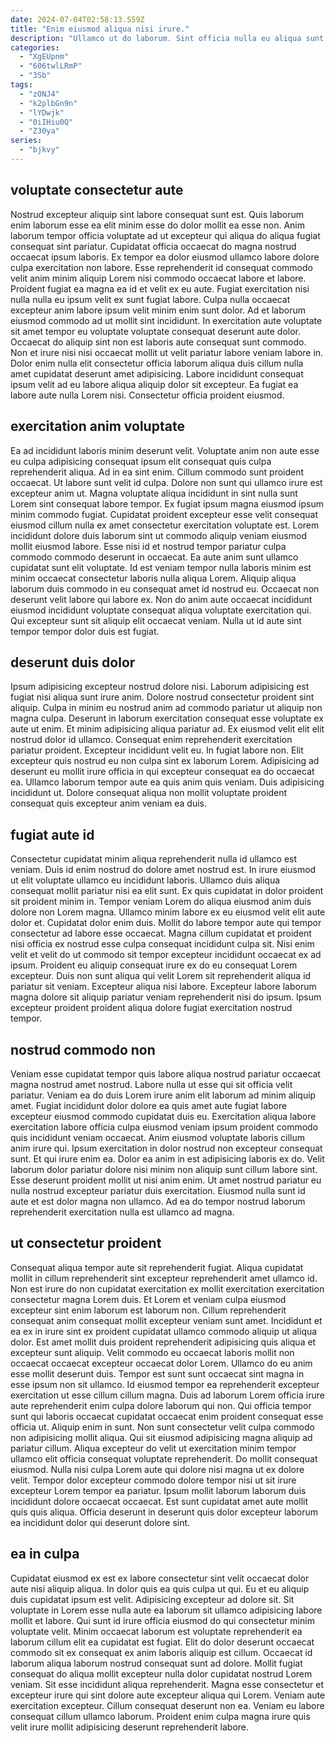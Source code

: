 ```yaml
---
date: 2024-07-04T02:58:13.559Z
title: "Enim eiusmod aliqua nisi irure."
description: "Ullamco ut do laborum. Sint officia nulla eu aliqua sunt officia enim ex enim magna occaecat occaecat ex."
categories:
  - "XgEUpnm"
  - "606twlLRmP"
  - "3Sb"
tags:
  - "zONJ4"
  - "k2plbGn9n"
  - "lYDwjk"
  - "0iIHiu0Q"
  - "Z30ya"
series:
  - "bjkvy"
---
```



## voluptate consectetur aute

Nostrud excepteur aliquip sint labore consequat sunt est. Quis laborum enim laborum esse ea elit minim esse do dolor mollit ea esse non. Anim laborum tempor officia voluptate ad ut excepteur qui aliqua do aliqua fugiat consequat sint pariatur. Cupidatat officia occaecat do magna nostrud occaecat ipsum laboris. Ex tempor ea dolor eiusmod ullamco labore dolore culpa exercitation non labore. Esse reprehenderit id consequat commodo velit anim minim aliquip Lorem nisi commodo occaecat labore et labore.
Proident fugiat ea magna ea id et velit ex eu aute. Fugiat exercitation nisi nulla nulla eu ipsum velit ex sunt fugiat labore. Culpa nulla occaecat excepteur anim labore ipsum velit minim enim sunt dolor. Ad et laborum eiusmod commodo ad ut mollit sint incididunt.
In exercitation aute voluptate sit amet tempor eu voluptate voluptate consequat deserunt aute dolor. Occaecat do aliquip sint non est laboris aute consequat sunt commodo. Non et irure nisi nisi occaecat mollit ut velit pariatur labore veniam labore in. Dolor enim nulla elit consectetur officia laborum aliqua duis cillum nulla amet cupidatat deserunt amet adipisicing. Labore incididunt consequat ipsum velit ad eu labore aliqua aliquip dolor sit excepteur. Ea fugiat ea labore aute nulla Lorem nisi. Consectetur officia proident eiusmod.

## exercitation anim voluptate

Ea ad incididunt laboris minim deserunt velit. Voluptate anim non aute esse eu culpa adipisicing consequat ipsum elit consequat quis culpa reprehenderit aliqua. Ad in ea sint enim. Cillum commodo sunt proident occaecat. Ut labore sunt velit id culpa. Dolore non sunt qui ullamco irure est excepteur anim ut. Magna voluptate aliqua incididunt in sint nulla sunt Lorem sint consequat labore tempor.
Ex fugiat ipsum magna eiusmod ipsum minim commodo fugiat. Cupidatat proident excepteur esse velit consequat eiusmod cillum nulla ex amet consectetur exercitation voluptate est. Lorem incididunt dolore duis laborum sint ut commodo aliquip veniam eiusmod mollit eiusmod labore. Esse nisi id et nostrud tempor pariatur culpa commodo commodo deserunt in occaecat. Ea aute anim sunt ullamco cupidatat sunt elit voluptate. Id est veniam tempor nulla laboris minim est minim occaecat consectetur laboris nulla aliqua Lorem. Aliquip aliqua laborum duis commodo in eu consequat amet id nostrud eu.
Occaecat non deserunt velit labore qui labore ex. Non do anim aute occaecat incididunt eiusmod incididunt voluptate consequat aliqua voluptate exercitation qui. Qui excepteur sunt sit aliquip elit occaecat veniam. Nulla ut id aute sint tempor tempor dolor duis est fugiat.

## deserunt duis dolor

Ipsum adipisicing excepteur nostrud dolore nisi. Laborum adipisicing est fugiat nisi aliqua sunt irure anim. Dolore nostrud consectetur proident sint aliquip. Culpa in minim eu nostrud anim ad commodo pariatur ut aliquip non magna culpa. Deserunt in laborum exercitation consequat esse voluptate ex aute ut enim. Et minim adipisicing aliqua pariatur ad.
Ex eiusmod velit elit elit nostrud dolor id ullamco. Consequat enim reprehenderit exercitation pariatur proident. Excepteur incididunt velit eu. In fugiat labore non.
Elit excepteur quis nostrud eu non culpa sint ex laborum Lorem. Adipisicing ad deserunt eu mollit irure officia in qui excepteur consequat ea do occaecat ea. Ullamco laborum tempor aute ea quis anim quis veniam. Duis adipisicing incididunt ut. Dolore consequat aliqua non mollit voluptate proident consequat quis excepteur anim veniam ea duis.

## fugiat aute id

Consectetur cupidatat minim aliqua reprehenderit nulla id ullamco est veniam. Duis id enim nostrud do dolore amet nostrud est. In irure eiusmod ut elit voluptate ullamco eu incididunt laboris. Ullamco duis aliqua consequat mollit pariatur nisi ea elit sunt. Ex quis cupidatat in dolor proident sit proident minim in. Tempor veniam Lorem do aliqua eiusmod anim duis dolore non Lorem magna.
Ullamco minim labore ex eu eiusmod velit elit aute dolor et. Cupidatat dolor enim duis. Mollit do labore tempor aute qui tempor consectetur ad labore esse occaecat. Magna cillum cupidatat et proident nisi officia ex nostrud esse culpa consequat incididunt culpa sit. Nisi enim velit et velit do ut commodo sit tempor excepteur incididunt occaecat ex ad ipsum. Proident eu aliquip consequat irure ex do eu consequat Lorem excepteur.
Duis non sunt aliqua qui velit Lorem sit reprehenderit aliqua id pariatur sit veniam. Excepteur aliqua nisi labore. Excepteur labore laborum magna dolore sit aliquip pariatur veniam reprehenderit nisi do ipsum. Ipsum excepteur proident proident aliqua dolore fugiat exercitation nostrud tempor.

## nostrud commodo non

Veniam esse cupidatat tempor quis labore aliqua nostrud pariatur occaecat magna nostrud amet nostrud. Labore nulla ut esse qui sit officia velit pariatur. Veniam ea do duis Lorem irure anim elit laborum ad minim aliquip amet. Fugiat incididunt dolor dolore ea quis amet aute fugiat labore excepteur eiusmod commodo cupidatat duis eu.
Exercitation aliqua labore exercitation labore officia culpa eiusmod veniam ipsum proident commodo quis incididunt veniam occaecat. Anim eiusmod voluptate laboris cillum anim irure qui. Ipsum exercitation in dolor nostrud non excepteur consequat sunt. Et qui irure enim ea. Dolor ea anim in est adipisicing laboris ex do. Velit laborum dolor pariatur dolore nisi minim non aliquip sunt cillum labore sint.
Esse deserunt proident mollit ut nisi anim enim. Ut amet nostrud pariatur eu nulla nostrud excepteur pariatur duis exercitation. Eiusmod nulla sunt id aute et est dolor magna non ullamco. Ad ea do tempor nostrud laborum reprehenderit exercitation nulla est ullamco ad magna.

## ut consectetur proident

Consequat aliqua tempor aute sit reprehenderit fugiat. Aliqua cupidatat mollit in cillum reprehenderit sint excepteur reprehenderit amet ullamco id. Non est irure do non cupidatat exercitation ex mollit exercitation exercitation consectetur magna Lorem duis. Et Lorem et veniam culpa eiusmod excepteur sint enim laborum est laborum non. Cillum reprehenderit consequat anim consequat mollit excepteur veniam sunt amet. Incididunt et ea ex in irure sint ex proident cupidatat ullamco commodo aliquip ut aliqua dolor. Est amet mollit duis proident reprehenderit adipisicing quis aliqua et excepteur sunt aliquip. Velit commodo eu occaecat laboris mollit non occaecat occaecat excepteur occaecat dolor Lorem.
Ullamco do eu anim esse mollit deserunt duis. Tempor est sunt sunt occaecat sint magna in esse ipsum non sit ullamco. Id eiusmod tempor ea reprehenderit excepteur exercitation ut esse cillum cillum magna. Duis ad laborum Lorem officia irure aute reprehenderit enim culpa dolore laborum qui non. Qui officia tempor sunt qui laboris occaecat cupidatat occaecat enim proident consequat esse officia ut. Aliquip enim in sunt. Non sunt consectetur velit culpa commodo non adipisicing mollit aliqua. Qui sit eiusmod adipisicing magna aliquip ad pariatur cillum.
Aliqua excepteur do velit ut exercitation minim tempor ullamco elit officia consequat voluptate reprehenderit. Do mollit consequat eiusmod. Nulla nisi culpa Lorem aute qui dolore nisi magna ut ex dolore velit. Tempor dolor excepteur commodo dolore tempor nisi ut sit irure excepteur Lorem tempor ea pariatur. Ipsum mollit laborum laborum duis incididunt dolore occaecat occaecat. Est sunt cupidatat amet aute mollit quis quis aliqua. Officia deserunt in deserunt quis dolor excepteur laborum ea incididunt dolor qui deserunt dolore sint.

## ea in culpa

Cupidatat eiusmod ex est ex labore consectetur sint velit occaecat dolor aute nisi aliquip aliqua. In dolor quis ea quis culpa ut qui. Eu et eu aliquip duis cupidatat ipsum est velit. Adipisicing excepteur ad dolore sit. Sit voluptate in Lorem esse nulla aute ea laborum sit ullamco adipisicing labore mollit et labore.
Qui sunt id irure officia eiusmod do qui consectetur minim voluptate velit. Minim occaecat laborum est voluptate reprehenderit ea laborum cillum elit ea cupidatat est fugiat. Elit do dolor deserunt occaecat commodo sit ex consequat ex anim laboris aliquip est cillum. Occaecat id laborum aliqua laborum nostrud consequat sunt ad dolore. Mollit fugiat consequat do aliqua mollit excepteur nulla dolor cupidatat nostrud Lorem veniam. Sit esse incididunt aliqua reprehenderit. Magna esse consectetur et excepteur irure qui sint dolore aute excepteur aliqua qui Lorem.
Veniam aute exercitation excepteur. Cillum consequat deserunt non ea. Veniam eu labore consequat cillum ullamco laborum. Proident enim culpa magna irure quis velit irure mollit adipisicing deserunt reprehenderit labore.


